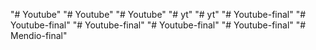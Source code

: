 "# Youtube" 
"# Youtube" 
"# Youtube" 
"# yt" 
"# yt" 
"# Youtube-final" 
"# Youtube-final" 
"# Youtube-final" 
"# Youtube-final" 
"# Youtube-final" 
"# Mendio-final" 
